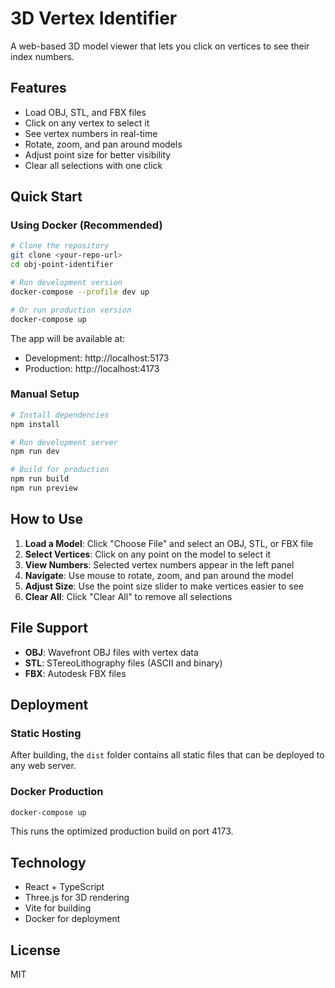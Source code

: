 # 3D Vertex Identifier

A web-based 3D model viewer that lets you click on vertices to see their index numbers.

## Features

- Load OBJ, STL, and FBX files
- Click on any vertex to select it
- See vertex numbers in real-time
- Rotate, zoom, and pan around models
- Adjust point size for better visibility
- Clear all selections with one click

## Quick Start

### Using Docker (Recommended)

```bash
# Clone the repository
git clone <your-repo-url>
cd obj-point-identifier

# Run development version
docker-compose --profile dev up

# Or run production version
docker-compose up
```

The app will be available at:
- Development: http://localhost:5173
- Production: http://localhost:4173

### Manual Setup

```bash
# Install dependencies
npm install

# Run development server
npm run dev

# Build for production
npm run build
npm run preview
```

## How to Use

1. **Load a Model**: Click "Choose File" and select an OBJ, STL, or FBX file
2. **Select Vertices**: Click on any point on the model to select it
3. **View Numbers**: Selected vertex numbers appear in the left panel
4. **Navigate**: Use mouse to rotate, zoom, and pan around the model
5. **Adjust Size**: Use the point size slider to make vertices easier to see
6. **Clear All**: Click "Clear All" to remove all selections

## File Support

- **OBJ**: Wavefront OBJ files with vertex data
- **STL**: STereoLithography files (ASCII and binary)
- **FBX**: Autodesk FBX files

## Deployment

### Static Hosting

After building, the `dist` folder contains all static files that can be deployed to any web server.

### Docker Production

```bash
docker-compose up
```

This runs the optimized production build on port 4173.

## Technology

- React + TypeScript
- Three.js for 3D rendering
- Vite for building
- Docker for deployment

## License

MIT